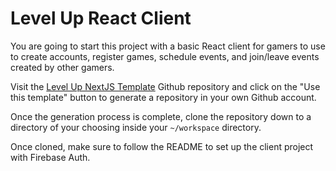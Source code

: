 # Level Up React Client

You are going to start this project with a basic React client for gamers to use to create accounts, register games, schedule events, and join/leave events created by other gamers.

Visit the [Level Up NextJS Template](https://github.com/TrinityChristiana/level-up-nextjs-template) Github repository and click on the "Use this template" button to generate a repository in your own Github account.

Once the generation process is complete, clone the repository down to a directory of your choosing inside your `~/workspace` directory.

Once cloned, make sure to follow the README to set up the client project with Firebase Auth.
